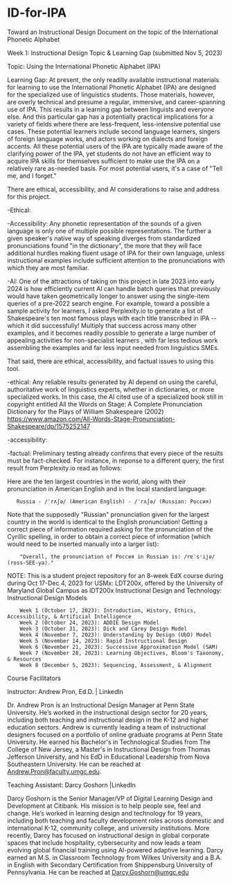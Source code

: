 # ID-for-IPA
Toward an Instructional Design Document on the topic of the International Phonetic Alphabet

Week 1: Instructional Design Topic & Learning Gap (submitted Nov 5, 2023)

Topic: Using the International Phonetic Alphabet (IPA)

Learning Gap: At present, the only readilly available instructional materials for learning to use the International Phonetic Alphabet (IPA) are designed for the specialized use of linguistics students. Those materials, however, are overly technical and presume a regular, immersive, and career-spanning use of IPA. This results in a learning gap between linguists and everyone else. And this particular gap has a potentially practical implications for a variety of fields where there are less-frequent, less-intensive potential use cases. These potential learners include second language learners, singers of foreign language works, and actors working on dialects and foreign accents. All these potential users of the IPA are typically made aware of the clarifying power of the IPA, yet students do not have an efficient way to acquire IPA skills for themselves sufficient to make use the IPA on a relatively rare as-needed basis. For most potential users, it's a case of "Tell me, and I forget."

There are ethical, accessibility, and AI considerations to raise and address for this project. 

-Ethical:  

-Accessibility: Any phonetic representation of the sounds of a given language is only one of multiple possible representations. The further a given speaker's native way of speaking diverges from standardized pronunciations found "in the dictionary", the more that they will face additional hurdles making fluent usage of IPA for their own language, unless instructional examples include sufficient attention to the pronunciations with which they are most familiar. 

-AI: One of the attractions of taking on this project in late 2023 into early 2024 is how efficiently current AI can handle batch queries that previously would have taken geometrically longer to answer using the single-item queries of a pre-2022 search engine. For example, toward a possible a sample activity for learners, I asked Perplexity.io to generate a list of Shakespeare's ten most famous plays with each title transcribed in IPA -- which it did successfully! Multiply that success across many other examples, and it becomes readily possible to generate a large number of appealing activities for non-specialist learners , with far less tedious work assembling the examples and far less input needed from linguistics SMEs. 

That said, there are ethical, accessibility, and factual issues to using this tool. 

-ethical: Any reliable results generated by AI depend on using the careful, authoritative work of linguistics experts, whether in dictionaries, or more specialized works. In this case, the AI cited use of a specialized book still in copyright entitled All the Words on Stage: A Complete Pronunciation Dictionary for the Plays of William Shakespeare (2002)  https://www.amazon.com/All-Words-Stage-Pronunciation-Shakespeare/dp/1575252147

-accessibility: 

-factual: Preliminary testing already confirms that every piece of the results must be fact-checked. For instance, in reponse to a different query, the first result from Perplexity.io read as follows: 

Here are the ten largest countries in the world, along with their pronunciation in American English and in the local standard language:

       Russia - /ˈrʌʃə/ (American English) - /ˈrʌʃə/ (Russian: Россия) 

Note that the supposedly "Russian" pronunciation given for the largest country in the world is identical to the English pronunciation! Getting a correct piece of information required asking for the pronunciation of the Cyrillic spelling, in order to obtain a correct piece of information (which would need to be inserted manually into a larger list): 

        "Overall, the pronunciation of Россия in Russian is: /rɐˈsʲijə/ (ross-SEE-ya)."


NOTE: This is a student project repository for an 8-week EdX course during during Oct 17-Dec 4, 2023 for USMx: LDT200x, 
offered by the University of Maryland Global Campus as IDT200x Instructional Design and Technology: Instructional Design Models

        Week 1 (October 17, 2023): Introduction, History, Ethics, Accessibility, & Artificial Intelligence
        Week 2 (October 24, 2023): ADDIE Design Model
        Week 3 (October 31, 2023): Dick and Carey Design Model
        Week 4 (November 7, 2023): Understanding by Design (UbD) Model
        Week 5 (November 14, 2023): Rapid Instructional Design
        Week 6 (November 21, 2023): Successive Approximation Model (SAM)
        Week 7 (November 28, 2023): Learning Objectives, Bloom's Taxonomy, & Resources
        Week 8 (December 5, 2023): Sequencing, Assessment, & Alignment

Course Facilitators

Instructor: Andrew Pron, Ed.D. | LinkedIn

Dr. Andrew Pron is an Instructional Design Manager at Penn State University. He’s worked in the instructional design sector for 20 years, including both teaching and instructional design in the K-12 and higher education sectors. Andrew is currently leading a team of instructional designers focused on a portfolio of online graduate programs at Penn State University. He earned his Bachelor's in Technological Studies from The College of New Jersey, a Master's in Instructional Design from Thomas Jefferson University, and his EdD in Educational Leadership from Nova Southeastern University. He can be reached at Andrew.Pron@faculty.umgc.edu.    

Teaching Assistant: Darcy Goshorn |LinkedIn 

Darcy Goshorn is the Senior Manager/VP of Digital Learning Design and Development at Citibank. His mission is to help people see, feel and change. He’s worked in learning design and technology for 19 years, including both teaching and faculty development roles across domestic and international K-12, community college, and university institutions. More recently, Darcy has focused on instructional design in global corporate spaces that include hospitality, cybersecurity and now leads a team evolving global financial training using AI-powered adaptive learning. Darcy earned an M.S. in Classroom Technology from Wilkes University and a B.A. in English with Secondary Certification from Shippensburg University of Pennsylvania. He can be reached at Darcy.Goshorn@umgc.edu
